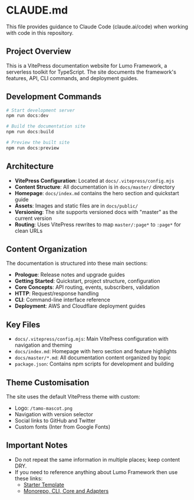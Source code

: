 # CLAUDE.md

This file provides guidance to Claude Code (claude.ai/code) when working with code in this repository.

## Project Overview

This is a VitePress documentation website for Lumo Framework, a serverless toolkit for TypeScript. The site documents the framework's features, API, CLI commands, and deployment guides.

## Development Commands

```bash
# Start development server
npm run docs:dev

# Build the documentation site
npm run docs:build

# Preview the built site
npm run docs:preview
```

## Architecture

- **VitePress Configuration**: Located at `docs/.vitepress/config.mjs`
- **Content Structure**: All documentation is in `docs/master/` directory
- **Homepage**: `docs/index.md` contains the hero section and quickstart guide
- **Assets**: Images and static files are in `docs/public/`
- **Versioning**: The site supports versioned docs with "master" as the current version
- **Routing**: Uses VitePress rewrites to map `master/:page*` to `:page*` for clean URLs

## Content Organization

The documentation is structured into these main sections:
- **Prologue**: Release notes and upgrade guides
- **Getting Started**: Quickstart, project structure, configuration
- **Core Concepts**: API routing, events, subscribers, validation
- **HTTP**: Request/response handling
- **CLI**: Command-line interface reference
- **Deployment**: AWS and Cloudflare deployment guides

## Key Files

- `docs/.vitepress/config.mjs`: Main VitePress configuration with navigation and theming
- `docs/index.md`: Homepage with hero section and feature highlights
- `docs/master/*.md`: All documentation content organized by topic
- `package.json`: Contains npm scripts for development and building

## Theme Customisation

The site uses the default VitePress theme with custom:
- Logo: `/tamo-mascot.png`
- Navigation with version selector
- Social links to GitHub and Twitter
- Custom fonts (Inter from Google Fonts)

## Important Notes

- Do not repeat the same information in multiple places; keep content DRY.
- If you need to reference anything about Lumo Framework then use these links:
  - [Starter Template](https://github.com/lumo-framework/lumo-framework)
  - [Monorepo, CLI, Core and Adapters](https://github.com/lumo-framework/monorepo)